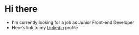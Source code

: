 # Hi there

- I'm currently looking for a job as Junior Front-end Developer
- Here's link to my [Linkedin](https://www.linkedin.com/in/mateusz-ral-2a7a19175/) profile